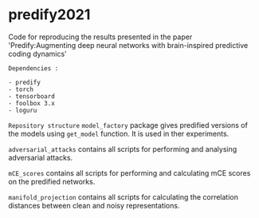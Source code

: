 # predify2021
Code for reproducing the results presented in the paper 'Predify:Augmenting deep neural networks with brain-inspired predictive coding dynamics'

```
Dependencies :

- predify
- torch
- tensorboard
- foolbox 3.x
- loguru
```


`Repository structure`
`model_factory` package gives predified versions of the models using `get_model` function. It is used in ther experiments. 


`adversarial_attacks` contains all scripts for performing and analysing adversarial attacks.


`mCE_scores` contains all scripts for performing and calculating mCE scores on the predified networks.


`manifold_projection` contains all scripts for calculating the correlation distances between clean and noisy representations.

